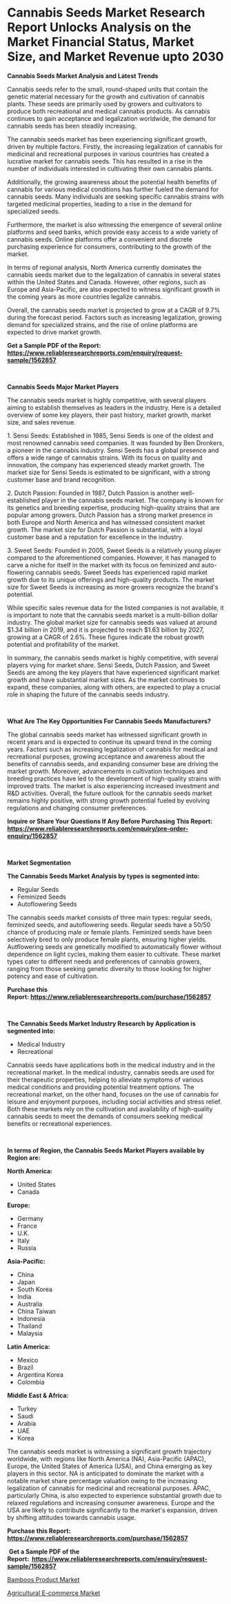 <p><h1>Cannabis Seeds Market Research Report Unlocks Analysis on the Market Financial Status, Market Size, and Market Revenue upto 2030</h1></p><p><strong>Cannabis Seeds Market Analysis and Latest Trends</strong></p>
<p><p>Cannabis seeds refer to the small, round-shaped units that contain the genetic material necessary for the growth and cultivation of cannabis plants. These seeds are primarily used by growers and cultivators to produce both recreational and medical cannabis products. As cannabis continues to gain acceptance and legalization worldwide, the demand for cannabis seeds has been steadily increasing.</p><p>The cannabis seeds market has been experiencing significant growth, driven by multiple factors. Firstly, the increasing legalization of cannabis for medicinal and recreational purposes in various countries has created a lucrative market for cannabis seeds. This has resulted in a rise in the number of individuals interested in cultivating their own cannabis plants.</p><p>Additionally, the growing awareness about the potential health benefits of cannabis for various medical conditions has further fueled the demand for cannabis seeds. Many individuals are seeking specific cannabis strains with targeted medicinal properties, leading to a rise in the demand for specialized seeds.</p><p>Furthermore, the market is also witnessing the emergence of several online platforms and seed banks, which provide easy access to a wide variety of cannabis seeds. Online platforms offer a convenient and discrete purchasing experience for consumers, contributing to the growth of the market.</p><p>In terms of regional analysis, North America currently dominates the cannabis seeds market due to the legalization of cannabis in several states within the United States and Canada. However, other regions, such as Europe and Asia-Pacific, are also expected to witness significant growth in the coming years as more countries legalize cannabis.</p><p>Overall, the cannabis seeds market is projected to grow at a CAGR of 9.7% during the forecast period. Factors such as increasing legalization, growing demand for specialized strains, and the rise of online platforms are expected to drive market growth.</p></p>
<p><strong>Get a Sample PDF of the Report:&nbsp; <a href="https://www.reliableresearchreports.com/enquiry/request-sample/1562857">https://www.reliableresearchreports.com/enquiry/request-sample/1562857</a></strong></p>
<p>&nbsp;</p>
<p><strong>Cannabis Seeds Major Market Players</strong></p>
<p><p>The cannabis seeds market is highly competitive, with several players aiming to establish themselves as leaders in the industry. Here is a detailed overview of some key players, their past history, market growth, market size, and sales revenue.</p><p>1. Sensi Seeds: Established in 1985, Sensi Seeds is one of the oldest and most renowned cannabis seed companies. It was founded by Ben Dronkers, a pioneer in the cannabis industry. Sensi Seeds has a global presence and offers a wide range of cannabis strains. With its focus on quality and innovation, the company has experienced steady market growth. The market size for Sensi Seeds is estimated to be significant, with a strong customer base and brand recognition.</p><p>2. Dutch Passion: Founded in 1987, Dutch Passion is another well-established player in the cannabis seeds market. The company is known for its genetics and breeding expertise, producing high-quality strains that are popular among growers. Dutch Passion has a strong market presence in both Europe and North America and has witnessed consistent market growth. The market size for Dutch Passion is substantial, with a loyal customer base and a reputation for excellence in the industry.</p><p>3. Sweet Seeds: Founded in 2005, Sweet Seeds is a relatively young player compared to the aforementioned companies. However, it has managed to carve a niche for itself in the market with its focus on feminized and auto-flowering cannabis seeds. Sweet Seeds has experienced rapid market growth due to its unique offerings and high-quality products. The market size for Sweet Seeds is increasing as more growers recognize the brand's potential.</p><p>While specific sales revenue data for the listed companies is not available, it is important to note that the cannabis seeds market is a multi-billion dollar industry. The global market size for cannabis seeds was valued at around $1.34 billion in 2019, and it is projected to reach $1.63 billion by 2027, growing at a CAGR of 2.6%. These figures indicate the robust growth potential and profitability of the market.</p><p>In summary, the cannabis seeds market is highly competitive, with several players vying for market share. Sensi Seeds, Dutch Passion, and Sweet Seeds are among the key players that have experienced significant market growth and have substantial market sizes. As the market continues to expand, these companies, along with others, are expected to play a crucial role in shaping the future of the cannabis seeds industry.</p></p>
<p>&nbsp;</p>
<p><strong>What Are The Key Opportunities For Cannabis Seeds Manufacturers?</strong></p>
<p><p>The global cannabis seeds market has witnessed significant growth in recent years and is expected to continue its upward trend in the coming years. Factors such as increasing legalization of cannabis for medical and recreational purposes, growing acceptance and awareness about the benefits of cannabis seeds, and expanding consumer base are driving the market growth. Moreover, advancements in cultivation techniques and breeding practices have led to the development of high-quality strains with improved traits. The market is also experiencing increased investment and R&D activities. Overall, the future outlook for the cannabis seeds market remains highly positive, with strong growth potential fueled by evolving regulations and changing consumer preferences.</p></p>
<p><strong>Inquire or Share Your Questions If Any Before Purchasing This Report: <a href="https://www.reliableresearchreports.com/enquiry/pre-order-enquiry/1562857">https://www.reliableresearchreports.com/enquiry/pre-order-enquiry/1562857</a></strong></p>
<p>&nbsp;</p>
<p><strong>Market Segmentation</strong></p>
<p><strong>The Cannabis Seeds Market Analysis by types is segmented into:</strong></p>
<p><ul><li>Regular Seeds</li><li>Feminized Seeds</li><li>Autoflowering Seeds</li></ul></p>
<p><p>The cannabis seeds market consists of three main types: regular seeds, feminized seeds, and autoflowering seeds. Regular seeds have a 50/50 chance of producing male or female plants. Feminized seeds have been selectively bred to only produce female plants, ensuring higher yields. Autflowering seeds are genetically modified to automatically flower without dependence on light cycles, making them easier to cultivate. These market types cater to different needs and preferences of cannabis growers, ranging from those seeking genetic diversity to those looking for higher potency and ease of cultivation.</p></p>
<p><strong>Purchase this Report:&nbsp;<a href="https://www.reliableresearchreports.com/purchase/1562857">https://www.reliableresearchreports.com/purchase/1562857</a></strong></p>
<p>&nbsp;</p>
<p><strong>The Cannabis Seeds Market Industry Research by Application is segmented into:</strong></p>
<p><ul><li>Medical Industry</li><li>Recreational</li></ul></p>
<p><p>Cannabis seeds have applications both in the medical industry and in the recreational market. In the medical industry, cannabis seeds are used for their therapeutic properties, helping to alleviate symptoms of various medical conditions and providing potential treatment options. The recreational market, on the other hand, focuses on the use of cannabis for leisure and enjoyment purposes, including social activities and stress relief. Both these markets rely on the cultivation and availability of high-quality cannabis seeds to meet the demands of consumers seeking medical benefits or recreational experiences.</p></p>
<p>&nbsp;</p>
<p><strong>In terms of Region, the Cannabis Seeds Market Players available by Region are:</strong></p>
<p>
    <p> <strong> North America: </strong>
        <ul>
            <li>United States</li>
            <li>Canada</li>
        </ul>
        </p> 
    <p> <strong> Europe: </strong>
        <ul>
            <li>Germany</li>
            <li>France</li>
            <li>U.K.</li>
            <li>Italy</li>
            <li>Russia</li>
        </ul>
        </p> 
    <p> <strong> Asia-Pacific: </strong>
        <ul>
            <li>China</li>
            <li>Japan</li>
            <li>South Korea</li>
            <li>India</li>
            <li>Australia</li>
            <li>China Taiwan</li>
            <li>Indonesia</li>
            <li>Thailand</li>
            <li>Malaysia</li>
        </ul>
        </p> 
    <p> <strong> Latin America: </strong>
        <ul>
            <li>Mexico</li>
            <li>Brazil</li>
            <li>Argentina Korea</li>
            <li>Colombia</li>
        </ul>
        </p> 
    <p> <strong> Middle East & Africa: </strong>
        <ul>
            <li>Turkey</li>
            <li>Saudi</li>
            <li>Arabia</li>
            <li>UAE</li>
            <li>Korea</li>
        </ul>
    </p>
    </p>
<p><p>The cannabis seeds market is witnessing a significant growth trajectory worldwide, with regions like North America (NA), Asia-Pacific (APAC), Europe, the United States of America (USA), and China emerging as key players in this sector. NA is anticipated to dominate the market with a notable market share percentage valuation owing to the increasing legalization of cannabis for medicinal and recreational purposes. APAC, particularly China, is also expected to experience substantial growth due to relaxed regulations and increasing consumer awareness. Europe and the USA are likely to contribute significantly to the market's expansion, driven by shifting attitudes towards cannabis usage.</p></p>
<p><strong>Purchase this Report: <a href="https://www.reliableresearchreports.com/purchase/1562857">https://www.reliableresearchreports.com/purchase/1562857</a></strong></p>
<p>&nbsp;<strong>Get a Sample PDF of the Report:&nbsp;&nbsp;<a href="https://www.reliableresearchreports.com/enquiry/request-sample/1562857">https://www.reliableresearchreports.com/enquiry/request-sample/1562857</a></strong></p>
<p><strong></strong></p>
<p><p><a href="https://github.com/RichRobinson5/Market-Research-Report-List-2/blob/main/bamboos-product-market.md">Bamboos Product Market</a></p><p><a href="https://github.com/JameTravis/Market-Research-Report-List-2/blob/main/agricultural-e-commerce-market.md">Agricultural E-commerce Market</a></p></p>